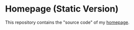 # Homepage (Static Version)

This repository contains the "source code" of my [homepage](https://slu-it.de).
